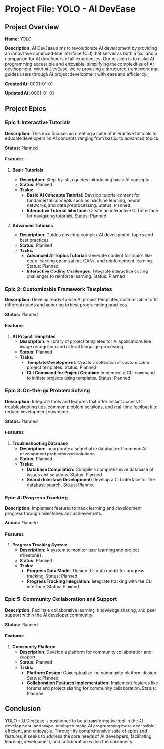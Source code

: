 # Project File: YOLO - AI DevEase

## Project Overview

**Name:** YOLO

**Description:** 
AI DevEase aims to revolutionize AI development by providing an innovative command-line interface (CLI) that serves as both a tool and a companion for AI developers of all experiences. Our mission is to make AI programming accessible and enjoyable, simplifying the complexities of AI development. With AI DevEase, we're providing a structured framework that guides users through AI project development with ease and efficiency.

**Created At:** 0001-01-01

**Updated At:** 0001-01-01

## Project Epics

### Epic 1: Interactive Tutorials

**Description:** 
This epic focuses on creating a suite of interactive tutorials to educate developers on AI concepts ranging from basics to advanced topics.

**Status:** Planned

#### Features:

1. **Basic Tutorials**
   - **Description:** Step-by-step guides introducing basic AI concepts.
   - **Status:** Planned
   - **Tasks:**
     - **Basic AI Concepts Tutorial:** Develop tutorial content for fundamental concepts such as machine learning, neural networks, and data preprocessing. Status: Planned
     - **Interactive Tutorial Interface:** Create an interactive CLI interface for navigating tutorials. Status: Planned

2. **Advanced Tutorials**
   - **Description:** Guides covering complex AI development topics and best practices.
   - **Status:** Planned
   - **Tasks:**
     - **Advanced AI Topics Tutorial:** Generate content for topics like deep learning optimization, GANs, and reinforcement learning. Status: Planned
     - **Interactive Coding Challenges:** Integrate interactive coding challenges to reinforce learning. Status: Planned

### Epic 2: Customizable Framework Templates

**Description:** 
Develop ready-to-use AI project templates, customizable to fit different needs and adhering to best programming practices.

**Status:** Planned

#### Features:

1. **AI Project Templates**
   - **Description:** A library of project templates for AI applications like image recognition and natural language processing.
   - **Status:** Planned
   - **Tasks:**
     - **Template Development:** Create a collection of customizable project templates. Status: Planned
     - **CLI Command for Project Creation:** Implement a CLI command to initiate projects using templates. Status: Planned

### Epic 3: On-the-go Problem Solving

**Description:** 
Integrate tools and features that offer instant access to troubleshooting tips, common problem solutions, and real-time feedback to reduce development downtime.

**Status:** Planned

#### Features:

1. **Troubleshooting Database**
   - **Description:** Incorporate a searchable database of common AI development problems and solutions.
   - **Status:** Planned
   - **Tasks:**
     - **Database Compilation:** Compile a comprehensive database of issues and solutions. Status: Planned
     - **Search Interface Development:** Develop a CLI interface for the database search. Status: Planned

### Epic 4: Progress Tracking

**Description:** 
Implement features to track learning and development progress through milestones and achievements.

**Status:** Planned

#### Features:

1. **Progress Tracking System**
   - **Description:** A system to monitor user learning and project milestones.
   - **Status:** Planned
   - **Tasks:**
     - **Progress Data Model:** Design the data model for progress tracking. Status: Planned
     - **Progress Tracking Integration:** Integrate tracking with the CLI interface. Status: Planned

### Epic 5: Community Collaboration and Support

**Description:** 
Facilitate collaborative learning, knowledge sharing, and peer support within the AI developer community.

**Status:** Planned

#### Features:

1. **Community Platform**
   - **Description:** Develop a platform for community collaboration and support.
   - **Status:** Planned
   - **Tasks:**
     - **Platform Design:** Conceptualize the community platform design. Status: Planned
     - **Collaboration Features Implementation:** Implement features like forums and project sharing for community collaboration. Status: Planned

## Conclusion

YOLO - AI DevEase is positioned to be a transformative tool in the AI development landscape, aiming to make AI programming more accessible, efficient, and enjoyable. Through its comprehensive suite of epics and features, it seeks to address the core needs of AI developers, facilitating learning, development, and collaboration within the community.